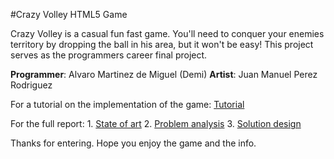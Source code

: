 #Crazy Volley
HTML5 Game

Crazy Volley is a casual fun fast game. You'll need to conquer your enemies territory by dropping the ball in his area, but it won't be easy!
This project serves as the programmers career final project.

**Programmer**: Alvaro Martinez de Miguel (Demi) **Artist**: Juan Manuel Perez Rodriguez

For a tutorial on the implementation of the game: [Tutorial](https://github.com/demipel8/crazy-volley/blob/develop/report/ch4.md)

For the full report:
    1. [State of art](https://github.com/demipel8/crazy-volley/blob/develop/report/ch2.md)
    2. [Problem analysis](https://github.com/demipel8/crazy-volley/blob/develop/report/ch3.md)
    3. [Solution design](https://github.com/demipel8/crazy-volley/blob/develop/report/ch4.md)

Thanks for entering. Hope you enjoy the game and the info.
